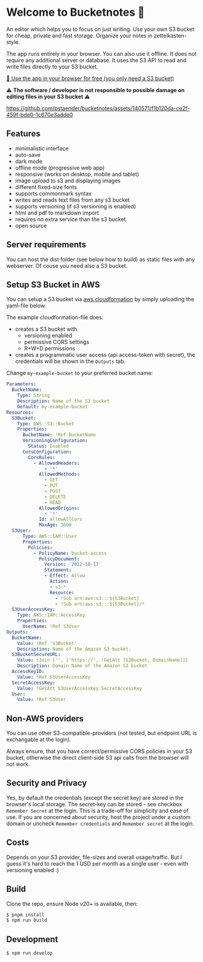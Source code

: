 # Welcome to Bucketnotes 👋

An editor which helps you to focus on just writing. Use your own S3 bucket for cheap, private and fast storage. Organize your notes in zettelkasten-style.

The app runs entirely in your browser. You can also use it offline. It does not require any additional server or database. It uses the S3 API to read and write files directly to your S3 bucket.

[🚀 Use the app in your browser for free (you only need a S3 bucket)](https://pstaender.github.io/bucketnotes/)

⚠️ **The software / developer is not responsible to possible damage on editing files in your S3 bucket** ⚠️

https://github.com/pstaender/bucketnotes/assets/140571/f1b120da-ce2f-459f-bde0-1c670e3adde0

## Features

  * minimalistic interface
  * auto-save
  * dark mode
  * offline mode (progressive web app)
  * responsive (works on desktop, mobile and tablet)
  * image upload to s3 and displaying images
  * different fixed-size fonts
  * supports commonmark syntax
  * writes and reads text files from any s3 bucket
  * supports versioning (if s3 versioning is enabled)
  * html and pdf to markdown import
  * requires no extra service than the s3 bucket
  * open source

## Server requirements

You can host the dist folder (see below how to build) as static files with any webserver. Of couse you need also a S3 bucket.

## Setup S3 Bucket in AWS

You can setup a S3 bucket via [aws cloudformation](https://aws.amazon.com/cloudformation/) by simply uploading the yaml-file below.

The example cloudformation-file does:

  * creates a S3 bucket with
    * versioning enabled
    * permissive CORS settings
    * R+W+D permissions
  * creates a programmatic user access (api access-token with secret), the credentials will be shown in the `Outputs` tab.

Change `my-example-bucket` to your preferred bucket name:

```yaml
Parameters:
  BucketName:
    Type: String
    Description: Name of the S3 bucket
    Default: my-example-bucket
Resources:
  S3Bucket:
    Type: AWS::S3::Bucket
    Properties:
      BucketName: !Ref BucketName
      VersioningConfiguration:
        Status: Enabled
      CorsConfiguration:
        CorsRules:
          - AllowedHeaders:
              - '*'
            AllowedMethods:
              - GET
              - PUT
              - POST
              - DELETE
              - HEAD
            AllowedOrigins:
              - '*'
            Id: allowAllCors
            MaxAge: 3600
  S3User:
      Type: AWS::IAM::User
      Properties:
        Policies:
          - PolicyName: bucket-access
            PolicyDocument:
              Version: '2012-10-17'
              Statement:
              - Effect: Allow
                Action:
                - s3:*
                Resource:
                  - !Sub arn:aws:s3:::${S3Bucket}
                  - !Sub arn:aws:s3:::${S3Bucket}/*
  S3UserAccessKey:
    Type: AWS::IAM::AccessKey
    Properties:
      UserName: !Ref S3User
Outputs:
  BucketName:
    Value: !Ref 'S3Bucket'
    Description: Name of the Amazon S3 bucket.
  S3BucketSecureURL:
    Value: !Join ['', ['https://', !GetAtt [S3Bucket, DomainName]]]
    Description: Domain Name of the Amazon S3 bucket
  AccessKeyID:
    Value: !Ref S3UserAccessKey
  SecretAccessKey:
    Value: !GetAtt S3UserAccessKey.SecretAccessKey
  User:
    Value: !Ref S3User
```

## Non-AWS providers

You can use other S3-compatible-providers (not tested, but endpoint URL is exchangable at the login).

Always ensure, that you have correct/permissive CORS policies in your S3 bucket, otherwise the direct client-side S3 api calls from the browser will not work.

## Security and Privacy

Yes, by default the credentials (except the secret key) are stored in the browser's local storage. The secret-key can be stored - see checkbox `Remember Secret` at the login. This is a trade-off for simplicity and ease of use. If you are concerned about security, host the project under a custom domain or uncheck `Remember credentials` and `Remember secret` at the login.

## Costs

Depends on your S3 provider, file-sizes and overall usage/traffic. But I guess it's hard to reach the 1 USD per month as a single user - even with versioning enabled :)

## Build

Clone the repo, ensure Node v20+ is available, then:

```sh
$ pnpm install
$ npm run build
```

## Development

```sh
$ npm run develop
```
